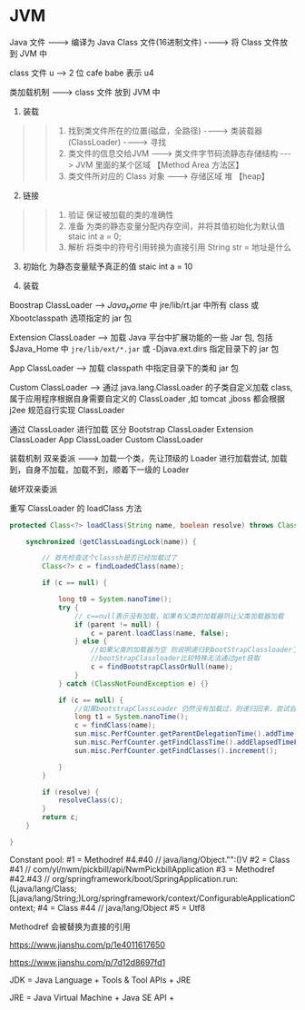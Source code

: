 # JVM

Java 文件  ---> 编译为 Java Class 文件(16进制文件) ----> 将 Class 文件放到 JVM 中

 class 文件 u --> 2 位     cafe babe 表示 u4


 类加载机制  ---> class 文件 放到 JVM 中

 1. 装载
 >>1. 找到类文件所在的位置(磁盘，全路径)  ----> 类装载器(ClassLoader) ----> 寻找
 >>2. 类文件的信息交给JVM  ---> 类文件字节码流静态存储结构 ---> JVM 里面的某个区域 【Method Area 方法区】 
 >>3. 类文件所对应的 Class 对象 ---> 存储区域 堆 【heap】

 2. 链接
 >>1. 验证 保证被加载的类的准确性
 >>2. 准备 为类的静态变量分配内存空间，并将其值初始化为默认值 staic int a = 0;
 >>3. 解析 将类中的符号引用转换为直接引用  String str = 地址是什么

 3. 初始化 为静态变量赋予真正的值 staic int a = 10



1. 装载


Boostrap ClassLoader --> $Java_Home$ 中 jre/lib/rt.jar 中所有 class 或 Xbootclasspath 选项指定的 jar 包

Extension ClassLoader --> 加载 Java 平台中扩展功能的一些 Jar 包, 包括 $Java_Home 中 `jre/lib/ext/*.jar` 或 -Djava.ext.dirs 指定目录下的 jar 包


App ClassLoader --> 加载 classpath 中指定目录下的类和 jar 包

Custom ClassLoader --> 通过 java.lang.ClassLoader 的子类自定义加载 class, 属于应用程序根据自身需要自定义的 ClassLoader ,如 tomcat ,jboss 都会根据 j2ee 规范自行实现 ClassLoader

通过 ClassLoader 进行加载
区分  Bootstrap ClassLoader   Extension ClassLoader   App ClassLoader   Custom ClassLoader 

装载机制
双亲委派  ---> 加载一个类，先让顶级的 Loader 进行加载尝试, 加载到，自身不加载，加载不到，顺着下一级的 Loader

破坏双亲委派

重写 ClassLoader 的 loadClass 方法

```java
protected Class<?> loadClass(String name, boolean resolve) throws ClassNotFoundException {

	synchronized (getClassLoadingLock(name)) {

		// 首先检查这个classsh是否已经加载过了
		Class<?> c = findLoadedClass(name);

		if (c == null) {

			long t0 = System.nanoTime();
            try {
                // c==null表示没有加载，如果有父类的加载器则让父类加载器加载
                if (parent != null) {
                    c = parent.loadClass(name, false);
                } else {
                    //如果父类的加载器为空 则说明递归到bootStrapClassloader了
                    //bootStrapClassloader比较特殊无法通过get获取
                    c = findBootstrapClassOrNull(name);
                }
            } catch (ClassNotFoundException e) {}

            if (c == null) {
            	//如果bootstrapClassLoader 仍然没有加载过，则递归回来，尝试自己去加载class
                long t1 = System.nanoTime();
                c = findClass(name);
                sun.misc.PerfCounter.getParentDelegationTime().addTime(t1 - t0);
                sun.misc.PerfCounter.getFindClassTime().addElapsedTimeFrom(t1);
                sun.misc.PerfCounter.getFindClasses().increment();

            }
		}

		if (resolve) {
	        resolveClass(c);
	    }
	    return c;
	}

}
```


Constant pool:
   #1 = Methodref          #4.#40         // java/lang/Object."<init>":()V
   #2 = Class              #41            // com/yl/nwm/pickbill/api/NwmPickbillApplication
   #3 = Methodref          #42.#43        // org/springframework/boot/SpringApplication.run:(Ljava/lang/Class;[Ljava/lang/String;)Lorg/springframework/context/ConfigurableApplicationContext;
   #4 = Class              #44            // java/lang/Object
   #5 = Utf8               <init>
	
	
Methodref 会被替换为直接的引用


https://www.jianshu.com/p/1e4011617650

https://www.jianshu.com/p/7d12d8697fd1


JDK = Java Language + Tools &  Tool APIs + JRE

JRE = Java Virtual Machine + Java SE API + 
